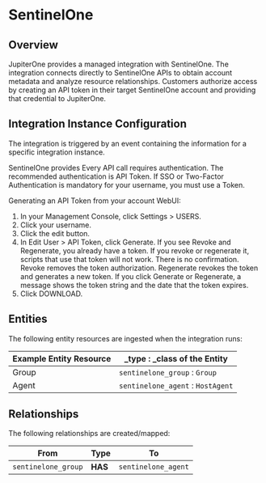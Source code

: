 # SentinelOne

## Overview

JupiterOne provides a managed integration with SentinelOne. The integration
connects directly to SentinelOne APIs to obtain account metadata and analyze
resource relationships. Customers authorize access by creating an API token in
their target SentinelOne account and providing that credential to JupiterOne.

## Integration Instance Configuration

The integration is triggered by an event containing the information for a
specific integration instance.

SentinelOne provides Every API call requires authentication. The recommended
authentication is API Token. If SSO or Two-Factor Authentication is mandatory
for your username, you must use a Token.

Generating an API Token from your account WebUI:

1.  In your Management Console, click Settings > USERS.
1.  Click your username.
1.  Click the edit button.
1.  In Edit User > API Token, click Generate. If you see Revoke and Regenerate,
    you already have a token. If you revoke or regenerate it, scripts that use
    that token will not work. There is no confirmation. Revoke removes the token
    authorization. Regenerate revokes the token and generates a new token. If
    you click Generate or Regenerate, a message shows the token string and the
    date that the token expires.
1.  Click DOWNLOAD.

## Entities

The following entity resources are ingested when the integration runs:

| Example Entity Resource | \_type : \_class of the Entity    |
| ----------------------- | --------------------------------- |
| Group                   | `sentinelone_group` : `Group`     |
| Agent                   | `sentinelone_agent` : `HostAgent` |

## Relationships

The following relationships are created/mapped:

| From                | Type    | To                  |
| ------------------- | ------- | ------------------- |
| `sentinelone_group` | **HAS** | `sentinelone_agent` |
